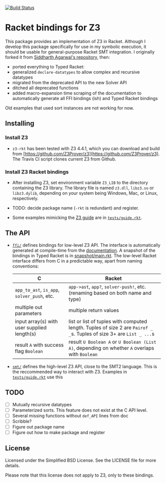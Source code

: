 [![Build Status](https://travis-ci.org/philnguyen/z3-rkt.svg?branch=master)](https://travis-ci.org/philnguyen/z3-rkt)

Racket bindings for Z3
================================

This package provides an implementation of Z3 in Racket.
Although I develop this package specifically for use in my symbolic execution,
it should be usable for general-purpose Racket SMT integration.
I originally forked it from [Siddharth Agarwal's repository](https://github.com/sid0/z3.rkt), then:
* ported everything to Typed Racket:
* generalized `declare-datatypes` to allow complex and recursive datatypes
* migrated from the deprecated API to the new Solver API
* ditched all deprecated functions
* added macro-expansion time scraping of the documentation to automatically generate all FFI bindings (ish) and Typed Racket bindings

Old examples that used sort instances are not working for now.

Installing
----------

### Install Z3

- `z3-rkt` has been tested with Z3 4.4.1, which you can download and build from [https://github.com/Z3Prover/z3](https://github.com/Z3Prover/z3). The Travis CI script clones current Z3 from Github.

### Install Z3 Racket bindings

- After installing Z3, set environment variable `Z3_LIB` to the directory containing the Z3 library.
The library file is named `z3.dll`, `libz3.so` or `libz3.dylib`, depending on your system being Windows, Mac, or Linux, respectively.

- TODO: decide package name (`-rkt` is redundant) and register.

- Some examples mimicking the [Z3 guide](http://rise4fun.com/Z3/tutorial/guide) are in [`tests/guide.rkt`](https://github.com/philnguyen/z3-rkt/blob/master/tests/guide.rkt).

The API
----------

* [`ffi/`](https://github.com/philnguyen/z3.rkt/tree/master/ffi) defines bindings for low-level Z3 API. The interface is automatically generated at compile-time from the [documentation](http://research.microsoft.com/en-us/um/redmond/projects/z3/code/group__capi.html). A snapshot of the bindings in Typed Racket is in [snapshot/main.rkt](https://github.com/philnguyen/z3-rkt/blob/master/ffi/snapshot/main.rkt). The low-level Racket interface differs from C in a predictable way, apart from naming conventions:
  
  | C                                          | Racket
  |--------------------------------------------|----------------------------------------
  | `app_to_ast`, `is_app`, `solver_push`, etc.| `app->ast`, `app?`, `solver-push!`, etc. (renaming based on both name and type)
  | multiple out parameters                    | multiple return values
  | input array(s) with user supplied length(s)| list or list of tuples with computed length. Tuples of size 2 are `Pairof _ _`s. Tuples of size 3+ are `List _ ...`s
  | result `A` with success flag `Boolean`     | result `U Boolean A` or `U Boolean (List A)`, depending on whether `A` overlaps with `Boolean`



* [`smt/`](https://github.com/philnguyen/z3.rkt/tree/master/smt) defines the high-level Z3 API, close to the SMT2 language.
  This is the reccommended way to interact with Z3.
  Examples in [`tests/guide.rkt`](https://github.com/philnguyen/z3-rkt/blob/master/tests/guide.rkt) use this
  
TODO
----------

- [ ] Mutually recursive datatypes
- [ ] Parameterized sorts. This feature does not exist at the C API level.
- [ ] Several missing functions without `def_API` lines from doc
- [ ] Scribble?
- [ ] Figure out package name
- [ ] Figure out how to make package and register

License
-------

Licensed under the Simplified BSD License. See the LICENSE file for more
details.

Please note that this license does not apply to Z3, only to these bindings.
